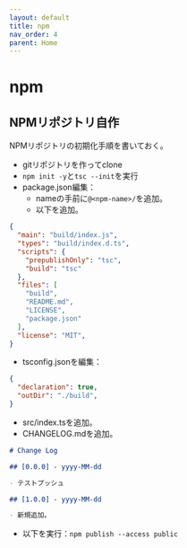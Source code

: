 ```yaml
---
layout: default
title: npm
nav_order: 4
parent: Home
---
```


# npm

## NPMリポジトリ自作

NPMリポジトリの初期化手順を書いておく。

- gitリポジトリを作ってclone
- `npm init -y`と`tsc --init`を実行
- package.json編集：
  - nameの手前に`@<npm-name>/`を追加。
  - 以下を追加。

```json
{
  "main": "build/index.js",
  "types": "build/index.d.ts",
  "scripts": {
    "prepublishOnly": "tsc",
    "build": "tsc"
  },
  "files": [
    "build",
    "README.md",
    "LICENSE",
    "package.json"
  ],
  "license": "MIT",
}
```

- tsconfig.jsonを編集：

```json
{
  "declaration": true,
  "outDir": "./build",
}
```

- src/index.tsを追加。
- CHANGELOG.mdを追加。

```md
# Change Log

## [0.0.0] - yyyy-MM-dd

- テストプッシュ

## [1.0.0] - yyyy-MM-dd

- 新規追加。
```

- 以下を実行：`npm publish --access public`
